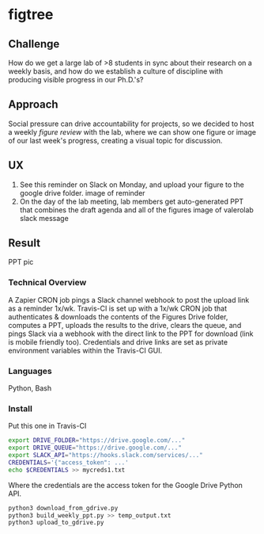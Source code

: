 # figtree
##

## Challenge
How do we get a large lab of >8 students in sync about their research on a weekly basis, and how do we establish a culture of discipline with producing visible progress in our Ph.D.'s?

## Approach
Social pressure can drive accountability for projects, so we decided to host a weekly *figure review* with the lab, where we can show one figure or image of our last week's progress, creating a visual topic for discussion.

## UX
1. See this reminder on Slack on Monday, and upload your figure to the google drive folder.
image of reminder
2. On the day of the lab meeting, lab members get auto-generated PPT that combines the draft agenda and all of the figures
image of valerolab slack message

## Result
PPT pic

### Technical Overview
A Zapier CRON job pings a Slack channel webhook to post the upload link as a reminder 1x/wk. Travis-CI is set up with a 1x/wk CRON job that authenticates & downloads the contents of the Figures Drive folder, computes a PPT, uploads the results to the drive, clears the queue, and pings Slack via a webhook with the direct link to the PPT for download (link is mobile friendly too). Credentials and drive links are set as private environment variables within the Travis-CI GUI.

### Languages
Python, Bash

### Install
Put this one in Travis-CI
```bash
export DRIVE_FOLDER="https://drive.google.com/..."
export DRIVE_QUEUE="https://drive.google.com/..."
export SLACK_API="https://hooks.slack.com/services/..."
CREDENTIALS='{"access_token": ...'
echo $CREDENTIALS >> mycreds1.txt 
```
Where the credentials are the access token for the Google Drive Python API.

```bash
python3 download_from_gdrive.py
python3 build_weekly_ppt.py >> temp_output.txt
python3 upload_to_gdrive.py
```
